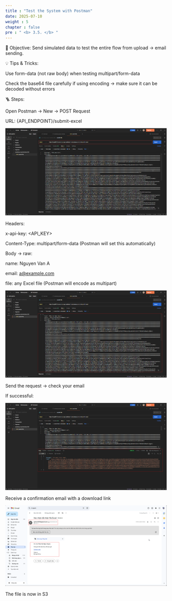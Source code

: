 ```yaml
---
title : "Test the System with Postman"
date: 2025-07-10
weight : 5
chapter : false
pre : " <b> 3.5. </b> "
---
```

🎯 Objective: Send simulated data to test the entire flow from upload → email sending.

💡 Tips & Tricks:

Use form-data (not raw body) when testing multipart/form-data

Check the base64 file carefully if using encoding → make sure it can be decoded without errors

🪜 Steps:

Open Postman → New → POST Request

URL: {API_ENDPOINT}/submit-excel

![S3](/images/3.buildanddeploy/3.5-postman.png)

Headers:

x-api-key: <API_KEY>

Content-Type: multipart/form-data (Postman will set this automatically)

Body → raw:

name: Nguyen Van A

email: a@example.com

file: any Excel file (Postman will encode as multipart)

![S3](/images/3.buildanddeploy/3.5-postman-2.png)

Send the request → check your email

If successful:

![S3](/images/3.buildanddeploy/3.5-postman-sendmail.png)

Receive a confirmation email with a download link

![S3](/images/3.buildanddeploy/3.5-postman-nhanmail.png)

The file is now in S3